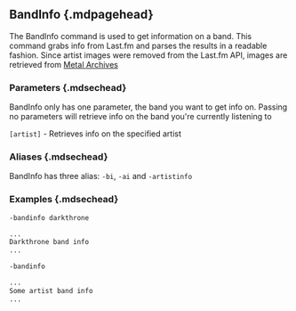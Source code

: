 ## BandInfo {.mdpagehead}

The BandInfo command is used to get information on a band. This command grabs info from Last.fm and parses the results in a readable fashion. Since artist images were removed from the Last.fm API, images are retrieved from [Metal Archives](https://www.metal-archives.com/)

### Parameters {.mdsechead}

BandInfo only has one parameter, the band you want to get info on. Passing no parameters will retrieve info on the band you're currently listening to

`[artist]` - Retrieves info on the specified artist

### Aliases {.mdsechead}

BandInfo has three alias: `-bi`, `-ai` and `-artistinfo`

### Examples {.mdsechead}

```sh
-bandinfo darkthrone

...
Darkthrone band info
...
```

```sh
-bandinfo

...
Some artist band info
...
```
